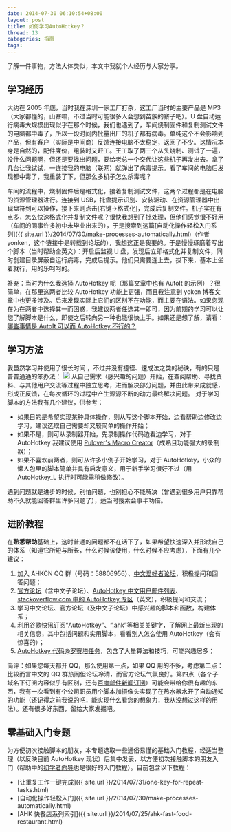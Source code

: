 ```yaml
---
date: 2014-07-30 06:10:54+08:00
layout: post
title: 如何学习AutoHotkey？
thread: 13
categories: 指南
tags:
---
```

了解一件事物，方法大体类似，本文中我就个人经历与大家分享。

## 学习经历
大约在 2005 年底，当时我在深圳一家工厂打杂，这工厂当时的主要产品是 MP3（大家都懂的，山寨嘛，不过当时可能很多人会想到苗族的寨子吧）。U 盘自动运行病毒大规模出现似乎在那个时候，我们也遇到了，车间烧制固件和复制测试文件的电脑都中毒了，所以一段时间内批量出厂的机子都有病毒。单纯这个不会影响到产品，但有客户（实际是中间商）反馈连接电脑不太稳定，返回了不少。这情况本身是自然的，配件廉价，组装时又赶工。王工取了两三个从头烧制、测试了一遍，没什么问题啊，但还是要找出问题，要给老总一个交代让这些机子再发出去。拿了几台让我试试，一连接我的电脑（联网）就弹出了病毒提示。看了车间的电脑后发现都中毒了，我重装了下，但那么多机子怎么杀毒呢？

车间的流程中，烧制固件后是格式化，接着复制测试文件，这两个过程都是在电脑的资源管理器进行。连接到 USB，托盘提示识别、安装驱动、在资源管理器中出现盘符到可以操作，接下来则点击[右键->格式化]，完成后复制文件。机子实在有点多，怎么快速格式化并复制文件呢？很快我想到了批处理，但他们感觉很不好用（车间的同事许多初中未毕业出来的），于是搜索到这篇[自动化操作轻松入门系列]({{ site.url }}/2014/07/30/make-processes-automatically.html)（作者 yonken，这个链接中是转载到论坛的），我想这正是我要的。于是慢慢琢磨着写出个脚本（当时帮助全英文）：开启后监视 U 盘，发现后立即格式化并复制文件，同时创建目录屏蔽自运行病毒，完成后提示。他们只需要连上去，拔下来，基本上坐着就行，用的乐呵呵的。

补充：当时为什么我选择 AutoHotkey 呢（那篇文章中也有 AutoIt 的示例）？很简单，在那里这两者比较 AutoHotkey 功能上更强，而且我注意到 yoken 博客文章中也更多涉及。后来发现实际上它们的区别不在功能，而主要在语法。如果您现在为在两者中选择其一而困惑，我建议两者任选其一即可，因为前期的学习可以让您了解脚本是什么，即使之后转向另一种也能很快上手。如果还是想了解，请看：[哪些事情是 AutoIt 可以而 AutoHotkey 不行的？](http://www.zhihu.com/question/20224354/answer/20773391)

## 学习方法
我虽然学习并使用了很长时间 ，不过并没有捷径、速成法之类的秘诀，有的只是普普通通的笨办法：
![](http://ww4.sinaimg.cn/mw690/6ef7171bgw1ehdf31ex85j20dn08374v.jpg)
从自己需求（感兴趣的问题）开始，在查阅帮助、寻找资料、与其他用户交流等过程中独立思考，进而解决部分问题，并由此带来成就感，形成正反馈，在每次循环的过程中产生源源不断的动力最终解决问题。
对于学习脚本的方法我有几个建议，供参考：

* 如果目的是希望实现某种具体操作，则从写这个脚本开始，边看帮助边修改边学习，建议选取自己需要却又较简单的操作开始；
* 如果不是，则可从录制器开始，先录制操作代码边看边学习，对于 AutoHotkey 我建议使用 [Pulover's Macro Creator](http://www.macrocreator.com/)（成熟且功能强大的录制器）；
* 如果不喜欢前两者，则可从许多小例子开始学习，对于 AutoHotkey，小众的懒人包里的脚本简单并具有启发意义，用于新手学习很好不过（用 AutoHotkey_L 执行时可能需稍做修改）。

遇到问题就是进步的时候，别怕问题，也别担心不能解决（曾遇到很多用户只靠帮助不久就能回答群里许多问题了），适当时搜索会事半功倍。

## 进阶教程

在**熟悉帮助**基础上，这时普通的问题都不在话下了，如果希望快速深入并形成自己的体系（知道它所短与所长，什么时候该使用，什么时候不应考虑），下面有几个建议：

1. 加入 AHKCN QQ 群（号码：58806956）、[中文爱好者论坛](http://ahk8.com/)，积极提问和回答问题；
2. [官方论坛](http://ahkscript.org/boards/)（含中文子论坛）、[AutoHotkey 中文用户邮件列表](https://lists.sourceforge.net/lists/listinfo/ahkcn-user)、[stackoverflow.com 中的 AutoHotkey 专区](http://stackoverflow.com/questions/tagged/autohotkey)（英文），积极提问和交流；
3. 学习中文论坛、官方论坛（及中文子论坛）中感兴趣的脚本和函数，构建体系；
4. 利用[谷歌快讯](http://www.google.com/alerts?hl=zh-CN)订阅“AutoHotkey”、“.ahk”等相关关键字，了解网上最新出现的相关信息，其中包括问题和实用脚本，看看别人怎么使用 AutoHotkey（会有惊喜的）；
5. [AutoHotkey 代码@罗赛塔任务](http://rosettacode.org/wiki/Category:AutoHotkey)，包含了大量算法和技巧，可能兴趣居多；

简评：如果您每天都开 QQ，那么使用第一点，如果 QQ 用的不多，考虑第二点：比较而言中文的 QQ 群热闹但论坛冷清，而官方论坛气氛良好。第四点（各个子域名下订阅内容似乎有区别，还有[百度邮件新闻订阅](http://newsalert.baidu.com/)）可能会带给你很有趣的东西，我有一次看到有个公司职员用个脚本加摄像头实现了在热水器水开了自动通知的功能（还记得之前我说的吧，能实现什么看您的想象力，我从没想过这样的用法）。还有很多好东西，留给大家发掘吧。

## 零基础入门专题
为方便初次接触脚本的朋友，本专题选取一些通俗易懂的基础入门教程，经适当整理（以反映目前 AutoHotkey 现状）后集中发表，以方便初次接触脚本的朋友入门（帮助中的[初学者向导](http://ahkcn.github.io/docs/Tutorial.htm)也是很好的入门教程）。目前包含以下教程：

* [让重复工作一键完成]({{ site.url }}/2014/07/31/one-key-for-repeat-tasks.html)
* [自动化操作轻松入门]({{ site.url }}/2014/07/30/make-processes-automatically.html)
* [AHK 快餐店系列索引]({{ site.url }}/2014/07/25/ahk-fast-food-restaurant.html)
